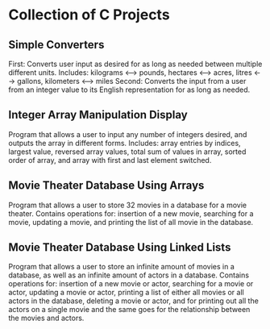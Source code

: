 # Collection of C Projects

## Simple Converters
First: Converts user input as desired for as long as needed between multiple different units. Includes: kilograms <--> pounds, hectares <--> acres, litres <--> gallons, kilometers <--> miles Second: Converts the input from a user from an integer value to its English representation for as long as needed.

## Integer Array Manipulation Display
Program that allows a user to input any number of integers desired, and outputs the array in different forms. Includes: array entries by indices, largest value, reversed array values, total sum of values in array, sorted order of array, and array with first and last element switched.

## Movie Theater Database Using Arrays
Program that allows a user to store 32 movies in a database for a movie theater. Contains operations for: insertion of a new movie, searching for a movie, updating a movie, and printing the list of all movie in the database.

## Movie Theater Database Using Linked Lists
Program that allows a user to store an infinite amount of movies in a database, as well as an infinite amount of actors in a database. Contains operations for: insertion of a new movie or actor, searching for a movie or actor, updating a movie or actor, printing a list of either all movies or all actors in the database, deleting a movie or actor, and for printing out all the actors on a single movie and the same goes for the relationship between the movies and actors.
